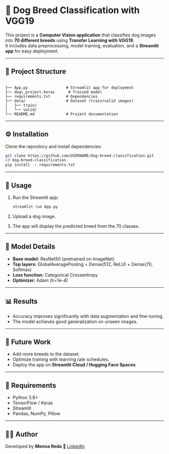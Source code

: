 # 🐶 Dog Breed Classification with VGG19

This project is a **Computer Vision application** that classifies dog images into **70 different breeds** using **Transfer Learning with VGG19**.  
It includes data preprocessing, model training, evaluation, and a **Streamlit app** for easy deployment.

---

## 📂 Project Structure
```

├── App.py                 # Streamlit app for deployment
├── dog\_project.keras      # Trained model
├── requirements.txt       # Dependencies
├── data/                  # Dataset (train/valid images)
│   ├── train/
│   └── valid/
└── README.md              # Project documentation

````

---

## ⚙️ Installation
Clone the repository and install dependencies:

```bash
git clone https://github.com/USERNAME/dog-breed-classification.git
cd dog-breed-classification
pip install -r requirements.txt
````

---

## 🚀 Usage

1. Run the Streamlit app:

   ```bash
   streamlit run App.py
   ```
2. Upload a dog image.
3. The app will display the predicted breed from the 70 classes.

---

## 🧠 Model Details

* **Base model:** ResNet50 (pretrained on ImageNet)
* **Top layers:** GlobalAveragePooling + Dense(512, ReLU) + Dense(70, Softmax)
* **Loss function:** Categorical Crossentropy
* **Optimizer:** Adam (lr=1e-4)

---

## 📊 Results

* Accuracy improves significantly with data augmentation and fine-tuning.
* The model achieves good generalization on unseen images.

---

## 🎯 Future Work

* Add more breeds to the dataset.
* Optimize training with learning rate schedules.
* Deploy the app on **Streamlit Cloud / Hugging Face Spaces**.

---

## 📌 Requirements

* Python 3.8+
* TensorFlow / Keras
* Streamlit
* Pandas, NumPy, Pillow

---

## 👩‍💻 Author

Developed by **Menna Reda**
🔗 [LinkedIn](https://www.linkedin.com/in/menna-reda-6048182a3?utm_source=share&utm_campaign=share_via&utm_content=profile&utm_medium=android_app)
